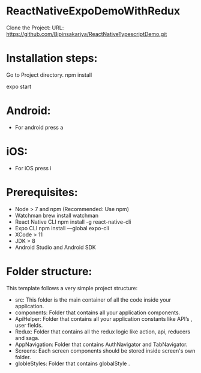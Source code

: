 # ReactNativeExpoDemoWithRedux

Clone the Project:
URL: https://github.com/Bipinsakariya/ReactNativeTypescriptDemo.git

# Installation steps:
Go to Project directory.
npm install

expo start

# Android:
- For android press a

# iOS:
- For iOS press i

# Prerequisites:
- Node > 7 and npm (Recommended: Use npm)
- Watchman brew install watchman
- React Native CLI npm install -g react-native-cli
- Expo CLI npm install —global expo-cli
- XCode > 11
- JDK > 8
- Android Studio and Android SDK

# Folder structure:

This template follows a very simple project structure:

- src: This folder is the main container of all the code inside your application.
- components: Folder that contains all your application components.
- ApiHelper: Folder that contains all your application constants like API’s , user fields.
- Redux: Folder that contains all the redux logic like action, api, reducers and saga.
- AppNavigation: Folder that contains AuthNavigator and TabNavigator.
- Screens: Each screen components should be stored inside screen's own folder.
- globleStyles: Folder that contains globalStyle .
